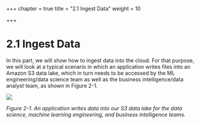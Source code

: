 +++
chapter = true
title = "2.1 Ingest Data"
weight = 10

+++
# 2.1 Ingest Data

In this part, we will show how to ingest data into the cloud. For that purpose, we will look at a typical scenario in which an application writes files into an Amazon S3 data lake, which in turn needs to be accessed by the ML engineering/data science team as well as the business intelligence/data analyst team, as shown in Figure 2-1.

![](/images/ingest.png)

_Figure 2-1. An application writes data into our S3 data lake for the data science, machine learning engineering, and business intelligence teams._